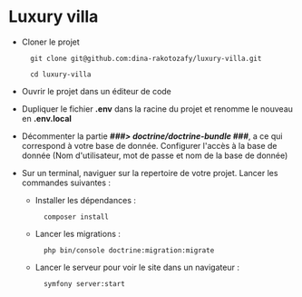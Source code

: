 # Luxury villa

- Cloner le projet

  ```
    git clone git@github.com:dina-rakotozafy/luxury-villa.git
  
    cd luxury-villa
  ```

- Ouvrir le projet dans un éditeur de code

- Dupliquer le fichier **.env** dans la racine du projet et renomme le nouveau en **.env.local**

- Décommenter la partie ***###> doctrine/doctrine-bundle ###***, a ce qui correspond à votre base de donnée.
  Configurer l'accès à la base de donnée (Nom d'utilisateur, mot de passe et nom de la base de donnée)

- Sur un terminal, naviguer sur la repertoire de votre projet. Lancer les commandes suivantes :
  
   * Installer les dépendances :
     
      ```
        composer install
      ```

  * Lancer les migrations :
    
      ```
        php bin/console doctrine:migration:migrate
      ```
  * Lancer le serveur pour voir le site dans un navigateur :
      ```
        symfony server:start
      ```

